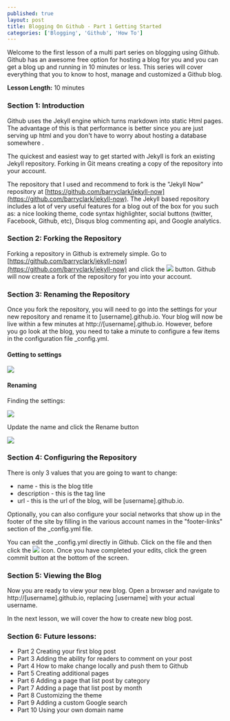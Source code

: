```yaml
---
published: true
layout: post 
title: Blogging On Github - Part 1 Getting Started
categories: ['Blogging', 'Github', 'How To']
---
```


Welcome to the first lesson of a multi part series on blogging using Github.  Github has an awesome free option for hosting a blog for you and you can get a blog up and running in 10 minutes or less.  This series will cover everything that you to know to host, manage and customized a Github blog.

**Lesson Length:** 10 minutes

### Section 1: Introduction
Github uses the Jekyll engine which turns markdown into static Html pages.  The advantage of this is that performance is better since you are just serving up html and you don't have to worry about hosting a database somewhere .

The quickest and easiest way to get started with Jekyll is fork an existing Jekyll repository.  Forking in Git means creating a copy of the repository into your account.

The repository that I used and recommend to fork is the "Jekyll Now" repository at  [https://github.com/barryclark/jekyll-now](https://github.com/barryclark/jekyll-now).  The Jekyll based repository includes a lot of very useful features for a blog out of the box for you such as:  a nice looking theme, code syntax highlighter, social buttons (twitter, Facebook, Github, etc), Disqus blog commenting api, and Google analytics.

### Section 2: Forking the Repository
Forking a repository in Github is extremely simple.  Go to [https://github.com/barryclark/jekyll-now](https://github.com/barryclark/jekyll-now) and click the ![]({{site.url}}/images/github_fork_button.png) button.  Github will now create a fork of the repository for you into your account.

### Section 3: Renaming the Repository

Once you fork the repository, you will need to go into the settings for your new repository and rename it to [username].github.io.  Your blog will now be live within a few minutes at http://[username].github.io.  However, before you go look at the blog, you need to take a minute to configure a few items in the configuration file  _config.yml.

#### Getting to settings
![]({{site.url}}/images/github_settings_button.png)

#### Renaming

Finding the settings:

![]({{site.url}}/images/github_repo_rename.png)

Update the name and click the Rename button

![]({{site.url}}/images/github_repo_rename_done.png)

### Section 4: Configuring the Repository

There is only 3 values that you are going to want to change:

* name - this is the blog title
* description - this is the tag line
* url - this is the url of the blog, will be [username].github.io.

Optionally, you can also configure your social networks that show up in the footer of the site by filling in the various account names in the "footer-links" section of the _config.yml file.

You can edit the _config.yml directly in Github.  Click on the file and then click the ![]({{site.url}}/images/github_edit_button.png) icon.  Once you have completed your edits, click the green commit button at the bottom of the screen.


### Section 5: Viewing the Blog

Now you are ready to view your new blog.  Open a browser and navigate to http://[username].github.io, replacing [username] with your actual username.

In the next lesson, we will cover the how to create new blog post.

### Section 6:  Future lessons:

* Part 2 Creating your first blog post
* Part 3 Adding the ability for readers to comment on your post
* Part 4 How to make change locally and push them to Github
* Part 5 Creating additional pages
* Part 6 Adding a page that list post by category
* Part 7 Adding a page that list post by month
* Part 8 Customizing the theme
* Part 9 Adding a custom Google search
* Part 10 Using your own domain name
